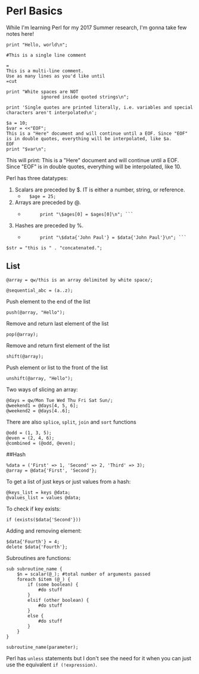 # Perl Basics

While I'm learning Perl for my 2017 Summer research, I'm gonna take few notes here!

```
print "Hello, world\n";
```

```
#This is a single line comment
```

```
=
This is a multi-line comment.
Use as many lines as you'd like until
=cut
```

```
print "White spaces are NOT
             ignored inside quoted strings\n";
```

```
print 'Single quotes are printed literally, i.e. variables and special characters aren't interpolated\n';
```

```
$a = 10;
$var = <<"EOF";
This is a "Here" document and will continue until a EOF. Since "EOF" is in double quotes, everything will be interpolated, like $a.
EOF
print "$var\n";
```
This will print:
This is a "Here" document and will continue until a EOF. Since "EOF" is in double quotes, everything will be interpolated, like 10.

Perl has three datatypes:
1. Scalars are preceded by $. IT is either a number, string, or reference.
	* ``` 	$age = 25; ```
1. Arrays are preceded by @.
	* ```	@ages = (25, 30, 40);
			print "\$ages[0] = $ages[0]\n"; ```
1. Hashes are preceded by %.
	* ```	%data = ('John Paul', 45, 'Lisa', 30);
			print "\$data{'John Paul'} = $data{'John Paul'}\n"; ```
```
$str = "this is " . "concatenated.";
```

## List
```
@array = qw/this is an array delimited by white space/;
```

```
@sequential_abc = (a..z);
```

Push element to the end of the list
```
push(@array, "Hello");
```

Remove and return last element of the list
```
pop(@array);
```

Remove and return first element of the list
```
shift(@array);
```

Push element or list to the front of the list
```
unshift(@array, "Hello");
```

Two ways of slicing an array:
```
@days = qw/Mon Tue Wed Thu Fri Sat Sun/;
@weekend1 = @days[4, 5, 6];
@weekend2 = @days[4..6];
```

There are also `splice`, `split`, `join` and `sort` functions

```
@odd = (1, 3, 5);
@even = (2, 4, 6);
@combined = (@odd, @even);
```

##Hash
```
%data = ('First' => 1, 'Second' => 2, 'Third' => 3);
@array = @data{'First', 'Second'};
```

To get a list of just keys or just values from a hash:
```
@keys_list = keys @data;
@values_list = values @data;
```

To check if key exists:
```
if (exists($data{'Second'}))
```

Adding and removing element:
```
$data{'Fourth'} = 4;
delete $data{'Fourth'};
```

Subroutines are functions:
```
sub subroutine_name {
	$n = scalar(@_); #total number of arguments passed
	foreach $item (@_) {
		if (some boolean) {
			#do stuff
		}
		elsif (other boolean) {
			#do stuff
		}
		else {
			#do stuff
		}
	}
}

subroutine_name(parameter);
```

Perl has `unless` statements but I don't see the need for it when you can just use the equivalent `if (!expression)`.

